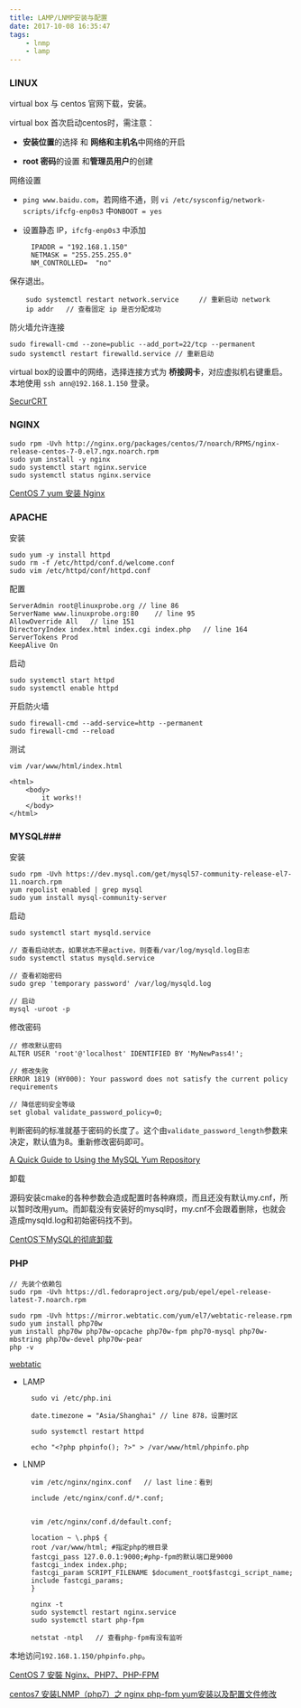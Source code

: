 ```yaml
---
title: LAMP/LNMP安装与配置
date: 2017-10-08 16:35:47
tags:
    - lnmp
    - lamp
---
```

### LINUX ###

virtual box 与 centos 官网下载，安装。

virtual box 首次启动centos时，需注意：

 - **安装位置**的选择 和 **网络和主机名**中网络的开启

 - **root 密码**的设置 和**管理员用户**的创建
<!-- more -->
网络设置

- `ping www.baidu.com`，若网络不通，则 `vi /etc/sysconfig/network-scripts/ifcfg-enp0s3` 中`ONBOOT = yes`

- 设置静态 IP，`ifcfg-enp0s3` 中添加 


		IPADDR = "192.168.1.150" 
		NETMASK = "255.255.255.0"
		NM_CONTROLLED=  "no"


保存退出。


		sudo systemctl restart network.service     // 重新启动 network
		ip addr   // 查看固定 ip 是否分配成功
   
     
防火墙允许连接

    sudo firewall-cmd --zone=public --add_port=22/tcp --permanent  
    sudo systemctl restart firewalld.service // 重新启动 

virtual box的设置中的网络，选择连接方式为 **桥接网卡**，对应虚拟机右键重启。本地使用 `ssh ann@192.168.1.150` 登录。

[SecurCRT](http://ez.downcc.com/down1/securecrt64pj_downcc.zip)
        
### NGINX ###

	sudo rpm -Uvh http://nginx.org/packages/centos/7/noarch/RPMS/nginx-release-centos-7-0.el7.ngx.noarch.rpm
	sudo yum install -y nginx
	sudo systemctl start nginx.service
	sudo systemctl status nginx.service

[CentOS 7 yum 安装 Nginx](http://blog.csdn.net/u012486840/article/details/52610320)


### APACHE ###

安装

	sudo yum -y install httpd
	sudo rm -f /etc/httpd/conf.d/welcome.conf
	sudo vim /etc/httpd/conf/httpd.conf

配置

	ServerAdmin root@linuxprobe.org // line 86
	ServerName www.linuxprobe.org:80    // line 95
	AllowOverride All   // line 151
	DirectoryIndex index.html index.cgi index.php   // line 164
	ServerTokens Prod
	KeepAlive On

启动

	sudo systemctl start httpd
	sudo systemctl enable httpd

开启防火墙

	sudo firewall-cmd --add-service=http --permanent
	sudo firewall-cmd --reload

测试

	vim /var/www/html/index.html

	<html>
	    <body>
	        it works!!
	    </body>
	</html>


### MYSQL###

安装

	sudo rpm -Uvh https://dev.mysql.com/get/mysql57-community-release-el7-11.noarch.rpm
	yum repolist enabled | grep mysql
	sudo yum install mysql-community-server

启动

	sudo systemctl start mysqld.service
	
	// 查看启动状态，如果状态不是active，则查看/var/log/mysqld.log日志
	sudo systemctl status mysqld.service    
	
	// 查看初始密码
	sudo grep 'temporary password' /var/log/mysqld.log
	
	// 启动
	mysql -uroot -p

修改密码

	// 修改默认密码
	ALTER USER 'root'@'localhost' IDENTIFIED BY 'MyNewPass4!';
	
	// 修改失败
	ERROR 1819 (HY000): Your password does not satisfy the current policy requirements
	
	// 降低密码安全等级
	set global validate_password_policy=0;


判断密码的标准就基于密码的长度了。这个由`validate_password_length`参数来决定，默认值为8。重新修改密码即可。

[A Quick Guide to Using the MySQL Yum Repository](https://dev.mysql.com/doc/mysql-yum-repo-quick-guide/en/)

卸载

源码安装cmake的各种参数会造成配置时各种麻烦，而且还没有默认my.cnf，所以暂时改用yum。而卸载没有安装好的mysql时，my.cnf不会跟着删除，也就会造成mysqld.log和初始密码找不到。

[CentOS下MySQL的彻底卸载](http://blog.csdn.net/typa01_kk/article/details/49057073)

### PHP ###

	// 先装个依赖包
	sudo rpm -Uvh https://dl.fedoraproject.org/pub/epel/epel-release-latest-7.noarch.rpm
	
	sudo rpm -Uvh https://mirror.webtatic.com/yum/el7/webtatic-release.rpm
	sudo yum install php70w
	yum install php70w php70w-opcache php70w-fpm php70-mysql php70w-mbstring php70w-devel php70w-pear
	php -v


[webtatic](https://webtatic.com/projects/yum-repository/)

+ LAMP


		sudo vi /etc/php.ini
		
		date.timezone = "Asia/Shanghai" // line 878，设置时区
		
		sudo systemctl restart httpd
		
		echo "<?php phpinfo(); ?>" > /var/www/html/phpinfo.php

+ LNMP


		vim /etc/nginx/nginx.conf   // last line：看到
		
		include /etc/nginx/conf.d/*.conf;
	
	
		vim /etc/nginx/conf.d/default.conf;
		
		location ~ \.php$ {
		root /var/www/html; #指定php的根目录
		fastcgi_pass 127.0.0.1:9000;#php-fpm的默认端口是9000
		fastcgi_index index.php;
		fastcgi_param SCRIPT_FILENAME $document_root$fastcgi_script_name;
		include fastcgi_params;
		}
	
		nginx -t
		sudo systemctl restart nginx.service
		sudo systemctl start php-fpm
		
		netstat -ntpl   // 查看php-fpm有没有监听

本地访问`192.168.1.150/phpinfo.php`。

[CentOS 7 安裝 Nginx、PHP7、PHP-FPM](http://www.blogjava.net/Alpha/archive/2016/08/10/431515.html)
            
[centos7 安装LNMP（php7）之 nginx php-fpm yum安装以及配置文件修改](http://www.cnblogs.com/zhouqi666/p/6793731.html)